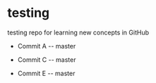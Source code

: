 # testing
testing repo for learning new concepts in GitHub


- Commit A -- master

- Commit C -- master

- Commit E -- master